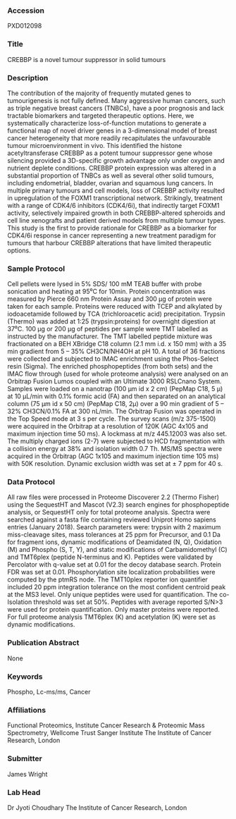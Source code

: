 ### Accession
PXD012098

### Title
CREBBP is a novel tumour suppressor in solid tumours

### Description
The contribution of the majority of frequently mutated genes to tumourigenesis is not fully defined. Many aggressive human cancers, such as triple negative breast cancers (TNBCs), have a poor prognosis and lack tractable biomarkers and targeted therapeutic options. Here, we systematically characterize loss-of-function mutations to generate a functional map of novel driver genes in a 3-dimensional model of breast cancer heterogeneity that more readily recapitulates the unfavourable tumour microenvironment in vivo. This identified the histone acetyltransferase CREBBP as a potent tumour suppressor gene whose silencing provided a 3D-specific growth advantage only under oxygen and nutrient deplete conditions. CREBBP protein expression was altered in a substantial proportion of TNBCs as well as several other solid tumours, including endometrial, bladder, ovarian and squamous lung cancers. In multiple primary tumours and cell models, loss of CREBBP activity resulted in upregulation of the FOXM1 transcriptional network. Strikingly, treatment with a range of CDK4/6 inhibitors (CDK4/6i), that indirectly target FOXM1 activity, selectively impaired growth in both CREBBP-altered spheroids and cell line xenografts and patient derived models from multiple tumour types. This study is the first to provide rationale for CREBBP as a biomarker for CDK4/6i response in cancer representing a new treatment paradigm for tumours that harbour CREBBP alterations that have limited therapeutic options.

### Sample Protocol
Cell pellets were lysed in 5% SDS/ 100 mM TEAB buffer with probe sonication and heating at 95⁰C for 10min. Protein concentration was measured by Pierce 660 nm Protein Assay and 300 µg of protein were taken for each sample. Proteins were reduced with TCEP and alkylated by iodoacetamide followed by TCA (trichloroacetic acid) precipitation. Trypsin (Thermo) was added at 1:25 (trypsin:proteins) for overnight digestion at 37⁰C. 100 µg or 200 µg of peptides per sample were TMT labelled as instructed by the manufacturer. The TMT labelled peptide mixture was fractionated on a BEH XBridge C18 column (2.1 mm i.d. x 150 mm) with a 35 min gradient from 5 – 35% CH3CN/NH4OH at pH 10. A total of 36 fractions were collected and subjected to IMAC enrichment using the Phos-Select resin (Sigma).    The enriched phosphopeptides (from both sets) and the IMAC flow through (used for whole proteome analysis) were analysed on an Orbitrap Fusion Lumos coupled with an Ultimate 3000 RSLCnano System. Samples were loaded on a nanotrap (100 µm id x 2 cm) (PepMap C18, 5 µ) at 10 µL/min with 0.1% formic acid (FA) and then separated on an analytical column (75 µm id x 50 cm) (PepMap C18, 2µ) over a 90 min gradient of 5 – 32% CH3CN/0.1% FA at 300 nL/min. The Orbitrap Fusion was operated in the Top Speed mode at 3 s per cycle. The survey scans (m/z 375-1500) were acquired in the Orbitrap at a resolution of 120K (AGC 4x105 and maximum injection time 50 ms). A lockmass at m/z 445.12003 was also set. The multiply charged ions (2-7) were subjected to HCD fragmentation with a collision energy at 38% and isolation width 0.7 Th. MS/MS spectra were acquired in the Orbitrap (AGC 1x105 and maximum injection time 105 ms) with 50K resolution. Dynamic exclusion width was set at ± 7 ppm for 40 s.

### Data Protocol
All raw files were processed in Proteome Discoverer 2.2 (Thermo Fisher) using the SequestHT and Mascot (V2.3) search engines for phosphopeptide analysis, or SequestHT only for total proteome analysis. Spectra were searched against a fasta file containing reviewed Uniprot Homo sapiens entries (January 2018). Search parameters were: trypsin with 2 maximum miss-cleavage sites, mass tolerances at 25 ppm for Precursor, and 0.1 Da for fragment ions, dynamic modifications of Deamidated (N, Q), Oxidation (M) and Phospho (S, T, Y), and static modifications of Carbamidomethyl (C) and TMT6plex (peptide N-terminus and K). Peptides were validated by Percolator with q-value set at 0.01 for the decoy database search.  Protein FDR was set at 0.01. Phosphorylation site localization probabilities were computed by the ptmRS node. The TMT10plex reporter ion quantifier included 20 ppm integration tolerance on the most confident centroid peak at the MS3 level. Only unique peptides were used for quantification. The co-Isolation threshold was set at 50%.  Peptides with average reported S/N>3 were used for protein quantification. Only master proteins were reported.  For full proteome analysis TMT6plex (K) and acetylation (K) were set as dynamic modifications.

### Publication Abstract
None

### Keywords
Phospho, Lc-ms/ms, Cancer

### Affiliations
Functional Proteomics, Institute Cancer Research
&
Proteomic Mass Spectrometry, Wellcome Trust Sanger Institute
The Institute of Cancer Research, London

### Submitter
James Wright

### Lab Head
Dr Jyoti Choudhary
The Institute of Cancer Research, London


